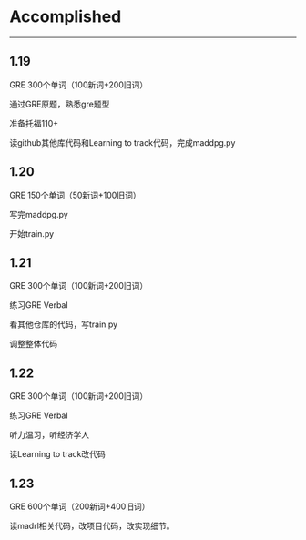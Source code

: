 # Accomplished
----------------
## 1.19
GRE 300个单词（100新词+200旧词）

通过GRE原题，熟悉gre题型

准备托福110+

读github其他库代码和Learning to track代码，完成maddpg.py
## 1.20
GRE 150个单词（50新词+100旧词）

写完maddpg.py

开始train.py
## 1.21
GRE 300个单词（100新词+200旧词）

练习GRE Verbal

看其他仓库的代码，写train.py

调整整体代码

## 1.22
GRE 300个单词（100新词+200旧词）

练习GRE Verbal

听力温习，听经济学人

读Learning to track改代码

## 1.23
GRE 600个单词（200新词+400旧词）

读madrl相关代码，改项目代码，改实现细节。
